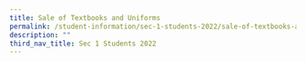 ```yaml
---
title: Sale of Textbooks and Uniforms
permalink: /student-information/sec-1-students-2022/sale-of-textbooks-and-uniforms/
description: ""
third_nav_title: Sec 1 Students 2022
---
```

